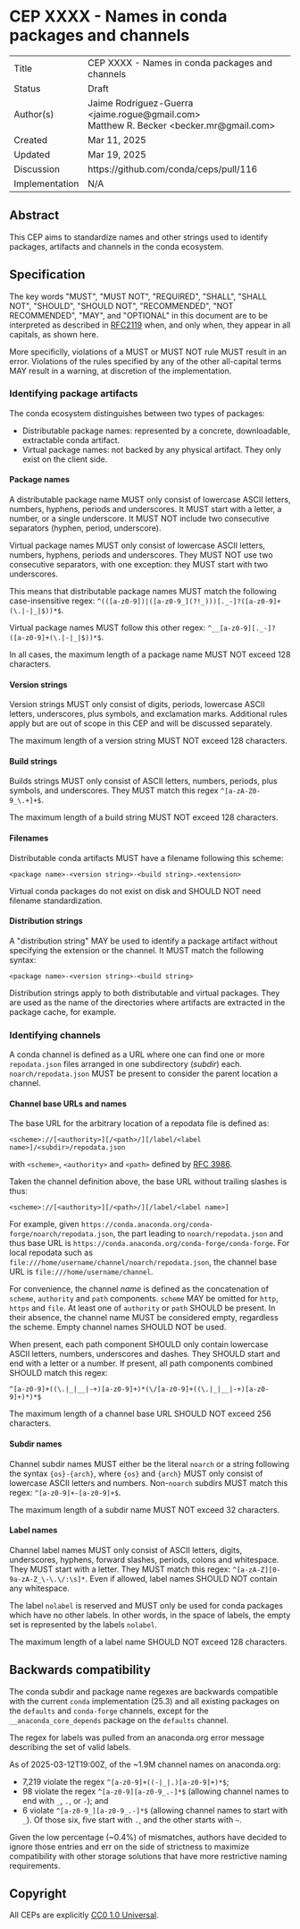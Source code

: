 # CEP XXXX - Names in conda packages and channels

<table>
<tr><td> Title </td><td> CEP XXXX - Names in conda packages and channels </td>
<tr><td> Status </td><td> Draft </td></tr>
<tr><td> Author(s) </td><td> Jaime Rodríguez-Guerra &lt;jaime.rogue@gmail.com&gt; <br /> Matthew R. Becker &lt;becker.mr@gmail.com&gt;</td></tr>
<tr><td> Created </td><td> Mar 11, 2025</td></tr>
<tr><td> Updated </td><td> Mar 19, 2025</td></tr>
<tr><td> Discussion </td><td> https://github.com/conda/ceps/pull/116 </td></tr>
<tr><td> Implementation </td><td> N/A </td></tr>
</table>

## Abstract

This CEP aims to standardize names and other strings used to identify packages, artifacts and channels in the conda ecosystem.

## Specification

The key words "MUST", "MUST NOT", "REQUIRED", "SHALL", "SHALL NOT", "SHOULD", "SHOULD NOT",
"RECOMMENDED", "NOT RECOMMENDED", "MAY", and "OPTIONAL" in this document are to be interpreted as
described in [RFC2119][RFC2119] when, and only when, they appear in all capitals, as shown here.

More specificlly, violations of a MUST or MUST NOT rule MUST result in an error. Violations of the
rules specified by any of the other all-capital terms MAY result in a warning, at discretion of the
implementation.

### Identifying package artifacts

The conda ecosystem distinguishes between two types of packages:

- Distributable package names: represented by a concrete, downloadable, extractable conda artifact.
- Virtual package names: not backed by any physical artifact. They only exist on the client side.

#### Package names

A distributable package name MUST only consist of lowercase ASCII letters, numbers, hyphens, periods and underscores. It MUST start with a letter, a number, or a single underscore. It MUST NOT include two consecutive separators (hyphen, period, underscore).

Virtual package names MUST only consist of lowercase ASCII letters, numbers, hyphens, periods and underscores. They MUST NOT use two consecutive separators, with one exception: they MUST start with two underscores.

This means that distributable package names MUST match the following case-insensitive regex: `^(([a-z0-9])|([a-z0-9_](?!_)))[._-]?([a-z0-9]+(\.|-|_|$))*$`.

Virtual package names MUST follow this other regex: `^__[a-z0-9][._-]?([a-z0-9]+(\.|-|_|$))*$`.

In all cases, the maximum length of a package name MUST NOT exceed 128 characters.

#### Version strings

Version strings MUST only consist of digits, periods, lowercase ASCII letters, underscores, plus
symbols, and exclamation marks. Additional rules apply but are out of scope in this CEP and will be
discussed separately.

The maximum length of a version string MUST NOT exceed 128 characters.

#### Build strings

Builds strings MUST only consist of ASCII letters, numbers, periods, plus symbols, and underscores. They MUST match this regex `^[a-zA-Z0-9_\.+]+$`.

The maximum length of a build string MUST NOT exceed 128 characters.

#### Filenames

Distributable conda artifacts MUST have a filename following this scheme:

```text
<package name>-<version string>-<build string>.<extension>
```

Virtual conda packages do not exist on disk and SHOULD NOT need filename standardization.

#### Distribution strings

A "distribution string" MAY be used to identify a package artifact without specifying the extension or the channel. It MUST match the following syntax:

```text
<package name>-<version string>-<build string>
```

Distribution strings apply to both distributable and virtual packages. They are used as the name of the directories where artifacts are extracted in the package cache, for example.

### Identifying channels

A conda channel is defined as a URL where one can find one or more `repodata.json` files arranged in one subdirectory (_subdir_) each. `noarch/repodata.json` MUST be present to consider the parent location a channel.

#### Channel base URLs and names

The base URL for the arbitrary location of a repodata file is defined as:

```text
<scheme>://[<authority>][/<path>/][/label/<label name>]/<subdir>/repodata.json
```

with `<scheme>`, `<authority>` and `<path>` defined by [RFC
3986](https://datatracker.ietf.org/doc/html/rfc3986#section-3.2).

Taken the channel definition above, the base URL without trailing slashes is thus:

```text
<scheme>://[<authority>][/<path>/][/label/<label name>]
```

For example, given `https://conda.anaconda.org/conda-forge/noarch/repodata.json`, the part leading
to `noarch/repodata.json` and thus base URL is `https://conda.anaconda.org/conda-forge/conda-forge`. For local repodata such as `file:///home/username/channel/noarch/repodata.json`, the
channel base URL is `file:///home/username/channel`.

For convenience, the channel _name_ is defined as the concatenation of `scheme`, `authority` and
`path` components. `scheme` MAY be omitted for `http`, `https` and `file`. At least one of
`authority` or `path` SHOULD be present. In their absence, the channel name MUST be considered
empty, regardless the scheme. Empty channel names SHOULD NOT be used.

When present, each path component SHOULD only contain lowercase ASCII letters, numbers, underscores
and dashes. They SHOULD start and end with a letter or a number. If present, all path components combined SHOULD match this regex:

```re
^[a-z0-9]+((\.|_|__|-+)[a-z0-9]+)*(\/[a-z0-9]+((\.|_|__|-+)[a-z0-9]+)*)*$
```

The maximum length of a channel base URL SHOULD NOT exceed 256 characters.

#### Subdir names

Channel subdir names MUST either be the literal `noarch` or a string following the syntax `{os}-{arch}`, where `{os}` and `{arch}` MUST only consist of lowercase ASCII letters and numbers. Non-`noarch` subdirs MUST match this regex: `^[a-z0-9]+-[a-z0-9]+$`.

The maximum length of a subdir name MUST NOT exceed 32 characters.

#### Label names

Channel label names MUST only consist of ASCII letters, digits, underscores, hyphens, forward slashes, periods, colons and whitespace. They MUST start with a letter. They MUST match this regex: `^[a-zA-Z][0-9a-zA-Z_\-\.\/:\s]*`. Even if allowed, label names SHOULD NOT contain any whitespace.

The label `nolabel` is reserved and MUST only be used for conda packages which have no other labels. In other words, in the space of labels, the empty set is represented by the labels `nolabel`.

The maximum length of a label name SHOULD NOT exceed 128 characters.

## Backwards compatibility

The conda subdir and package name regexes are backwards compatible with the current `conda` implementation (25.3) and all existing packages on the `defaults` and `conda-forge` channels, except for the `__anaconda_core_depends` package on the `defaults` channel.

The regex for labels was pulled from an anaconda.org error message describing the set of valid labels.

As of 2025-03-12T19:00Z, of the ~1.9M channel names on anaconda.org:

- 7,219 violate the regex `^[a-z0-9]+((-|_|.)[a-z0-9]+)*$`;
- 98 violate the regex `^[a-z0-9][a-z0-9_.-]*$` (allowing channel names to end with `_`, `.`, or `-`); and
- 6 violate `^[a-z0-9_][a-z0-9_.-]*$` (allowing channel names to start with `_`). Of those six, five start with `.`, and the other starts with `~`.

Given the low percentage (~0.4%) of mismatches, authors have decided to ignore those entries and err on the side of strictness to maximize compatibility with other storage solutions that have more restrictive naming requirements.

## Copyright

All CEPs are explicitly [CC0 1.0 Universal](https://creativecommons.org/publicdomain/zero/1.0/).

<!-- links -->

[RFC2119]: https://www.ietf.org/rfc/rfc2119.txt
